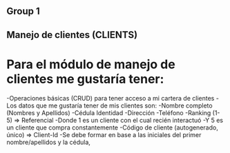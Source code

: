 ## Group 1 
## Manejo de clientes (CLIENTS)
# Para el módulo de manejo de clientes me gustaría tener:
 -Operaciones básicas (CRUD) para tener acceso a mi cartera de clientes
 -Los datos que me gustaría tener de mis clientes son:
 -Nombre completo (Nombres y Apellidos)
 -Cédula Identidad
 -Dirección
 -Teléfono
 -Ranking (1-5) =&gt; Referencial
 -Donde 1 es un cliente con el cual recién interactuó
 -Y 5 es un cliente que compra constantemente
 -Código de cliente (autogenerado, único) =&gt; Client-Id
 -Se debe formar en base a las iniciales del primer nombre/apellidos y la cédula,
